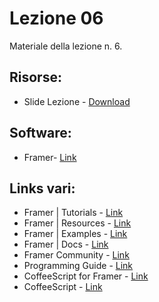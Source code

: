 # Lezione 06
Materiale della lezione n. 6.

## Risorse:
* Slide Lezione - [Download][lezione-06-s-d]

## Software:
* Framer- [Link][framer]

## Links vari:
* Framer | Tutorials - [Link][framer-tutorials]
* Framer | Resources - [Link][framer-resources]
* Framer | Examples - [Link][framer-examples]
* Framer | Docs - [Link][framer-docs]
* Framer Community - [Link][framer-community]
* Programming Guide - [Link][guides-programming]
* CoffeeScript for Framer - [Link][coffee-for-framer]
* CoffeeScript - [Link][coffeescript]

[lezione-06-s-d]: https://github.com/michelemazzucco/laba-prototyping-17-18/raw/lezione-06/slides/06.pdf
[framer]: https://framer.com/
[framer-tutorials]: https://framer.com/getstarted/tutorials/
[framer-resources]: https://framer.com/getstarted/resources/
[framer-examples]: https://framer.com/getstarted/examples/
[framer-docs]: https://framer.com/docs/
[framer-community]: https://www.facebook.com/groups/framerjs/
[guides-programming]: https://framer.com/getstarted/guides/programming
[coffee-for-framer]: https://coffeescript-for-framerjs.com/
[coffeescript]: http://coffeescript.org/
